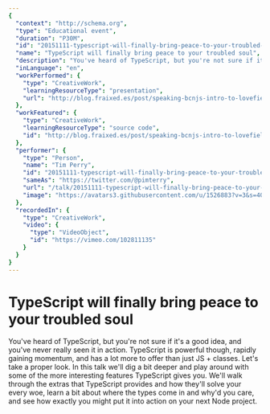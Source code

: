 ```yaml
---
{
  "context": "http://schema.org",
  "type": "Educational event",
  "duration": "P30M",
  "id": "20151111-typescript-will-finally-bring-peace-to-your-troubled-soul",
  "name": "TypeScript will finally bring peace to your troubled soul",
  "description": "You've heard of TypeScript, but you're not sure if it's a good idea, and you've never really seen it in action. TypeScript is powerful though, rapidly gaining momentum, and has a lot more to offer than just JS + classes. Let's take a proper look. In this talk we'll dig a bit deeper and play around with some of the more interesting features TypeScript gives you. We'll walk through the extras that TypeScript provides and how they'll solve your every woe, learn a bit about where the types come in and why'd you care, and see how exactly you might put it into action on your next Node project.",
  "inLanguage": "en",
  "workPerformed": {
    "type": "CreativeWork",
    "learningResourceType": "presentation",
    "url": "http://blog.fraixed.es/post/speaking-bcnjs-intro-to-lovefield/"
  },
  "workFeatured": {
    "type": "CreativeWork",
    "learningResourceType": "source code",
    "id": "http://blog.fraixed.es/post/speaking-bcnjs-intro-to-lovefield/"
  },
  "performer": {
    "type": "Person",
    "name": "Tim Perry",
    "id": "20151111-typescript-will-finally-bring-peace-to-your-troubled-soul",
    "sameAs": "https://twitter.com/@pimterry",
    "url": "/talk/20151111-typescript-will-finally-bring-peace-to-your-troubled-soul.html",
    "image": "https://avatars3.githubusercontent.com/u/1526883?v=3&s=400"
  },
  "recordedIn": {
    "type": "CreativeWork",
    "video": {
      "type": "VideoObject",
      "id": "https://vimeo.com/102811135"
    }
  }
}
---
```

# TypeScript will finally bring peace to your troubled soul

You've heard of TypeScript, but you're not sure if it's a good idea, and you've never really seen it in action. TypeScript is powerful though, rapidly gaining momentum, and has a lot more to offer than just JS + classes. Let's take a proper look. In this talk we'll dig a bit deeper and play around with some of the more interesting features TypeScript gives you. We'll walk through the extras that TypeScript provides and how they'll solve your every woe, learn a bit about where the types come in and why'd you care, and see how exactly you might put it into action on your next Node project.